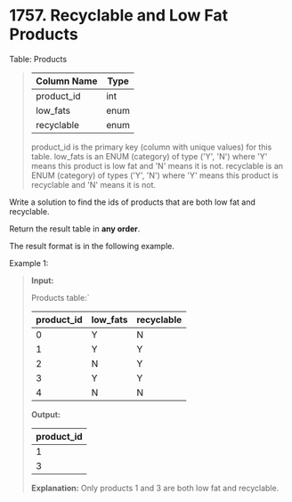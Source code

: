 # 1757. Recyclable and Low Fat Products

Table: Products

> | Column Name | Type    |
> |-------------|---------|
> | product_id  | int     |
> | low_fats    | enum    |
> | recyclable  | enum    |
>
> product_id is the primary key (column with unique values) for this table.
> low_fats is an ENUM (category) of type ('Y', 'N') where 'Y' means this product is low fat and 'N' means it is not.
> recyclable is an ENUM (category) of types ('Y', 'N') where 'Y' means this product is recyclable and 'N' means it is not.


Write a solution to find the ids of products that are both low fat and recyclable.

Return the result table in **any order**.

The result format is in the following example.

 

Example 1:

>**Input:** 
>
>Products table:`
>
> | product_id  | low_fats | recyclable |
> |-------------|----------|------------|
> | 0           | Y        | N          |
> | 1           | Y        | Y          |
> | 2           | N        | Y          |
> | 3           | Y        | Y          |
> | 4           | N        | N          |
>
>**Output:**
>
> | product_id  |
> |-------------|
> | 1           |
> | 3           |
>
>**Explanation:** Only products 1 and 3 are both low fat and recyclable.
